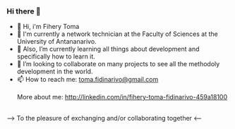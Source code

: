 ### Hi there 👋

- 👋 Hi, i'm Fihery Toma
- 💼 I'm currently a network technician at the Faculty of Sciences at the University of Antananarivo.
- 🌱 Also, I’m currently learning all things about development and specifically how to learn it.
- 👯 I’m looking to collaborate on many projects to see all the methodoly development in the world.
- 📫 How to reach me: toma.fidinarivo@gmail.com 
<br><br>
More about me: http://linkedin.com/in/fihery-toma-fidinarivo-459a18100
<br><br>

--> To the pleasure of exchanging and/or collaborating together <--
